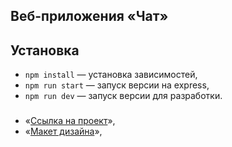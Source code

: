 ## Веб-приложения «Чат»

## Установка

- `npm install` — установка зависимостей,
- `npm run start` — запуск версии на express,
- `npm run dev` — запуск версии для разработки.


### 
- «[Ссылка на проект](https://deploy--dashing-kangaroo-f099e9.netlify.app/)»,
- «[Макет дизайна](https://www.figma.com/file/jF5fFFzgGOxQeB4CmKWTiE/Chat_external_link?node-id=0%3A1)»,

